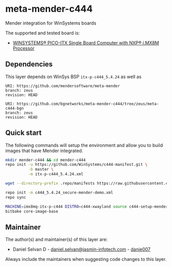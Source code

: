 # meta-mender-c444

Mender integration for WinSystems boards

The supported and tested board is:

- [WINSYSTEMS® PICO-ITX Single Board Computer with NXP® i.MX8M Processor](https://www.winsystems.com/product/itx-p-c444/)

## Dependencies

This layer depends on WinSys BSP `itx-p-c444_5.4.24` as well as

```
URI: https://github.com/mendersoftware/meta-mender
branch: zeus
revision: HEAD

URI: https://github.com/bgnetworks/meta-mender-c444/tree/zeus/meta-c444-bgn
branch: zeus
revision: HEAD
```

## Quick start

The following commands will setup the environment and allow you to build images
that have Mender integrated.

```bash
mkdir mender-c444 && cd mender-c444
repo init -u https://github.com/WinSystems/c444-manifest.git \
          -b master \
          -m itx-p-c444_5.4.24.xml

wget --directory-prefix .repo/manifests https://raw.githubusercontent.com/bgnetworks/meta-mender-c444/zeus/meta-mender-c444/scripts/c444_5.4.24_secure-mender-demo.xml

repo init -m c444_5.4.24_secure-mender-demo.xml
repo sync

MACHINE=imx8mq-itx-p-c444 DISTRO=c444-xwayland source c444-setup-mender.sh -b build
bitbake core-image-base
```

## Maintainer

The author(s) and maintainer(s) of this layer are:

- Daniel Selvan D - <daniel.selvan@jasmin-infotech.com> - [danie007](https://github.com/danie007)

Always include the maintainers when suggesting code changes to this layer.

